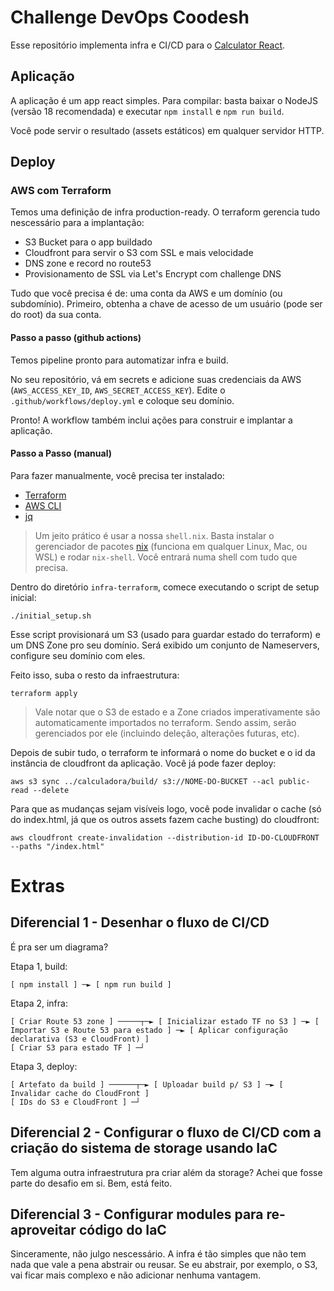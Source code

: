 # Challenge DevOps Coodesh

Esse repositório implementa infra e CI/CD para o [Calculator
React](https://github.com/ahfarmer/calculator).

## Aplicação

A aplicação é um app react simples. Para compilar: basta baixar o NodeJS
(versão 18 recomendada) e executar `npm install` e `npm run build`.

Você pode servir o resultado (assets estáticos) em qualquer servidor HTTP.

## Deploy

### AWS com Terraform

Temos uma definição de infra production-ready. O terraform gerencia tudo
nescessário para a implantação:

- S3 Bucket para o app buildado
- Cloudfront para servir o S3 com SSL e mais velocidade
- DNS zone e record no route53
- Provisionamento de SSL via Let's Encrypt com challenge DNS

Tudo que você precisa é de: uma conta da AWS e um domínio (ou subdomínio).
Primeiro, obtenha a chave de acesso de um usuário (pode ser do root) da sua
conta.

#### Passo a passo (github actions)

Temos pipeline pronto para automatizar infra e build.

No seu repositório, vá em secrets e adicione suas credenciais da AWS
(`AWS_ACCESS_KEY_ID`, `AWS_SECRET_ACCESS_KEY`). Edite o
`.github/workflows/deploy.yml` e coloque seu domínio.

Pronto! A workflow também inclui ações para construir e implantar a aplicação.

#### Passo a Passo (manual)

Para fazer manualmente, você precisa ter instalado:

- [Terraform](https://developer.hashicorp.com/terraform/downloads)
- [AWS CLI](https://aws.amazon.com/cli/)
- [jq](https://stedolan.github.io/jq/)

> Um jeito prático é usar a nossa `shell.nix`. Basta instalar o gerenciador de
> pacotes [nix](https://nixos.org/download.html) (funciona em qualquer Linux,
> Mac, ou WSL) e rodar `nix-shell`. Você entrará numa shell com tudo que precisa.

Dentro do diretório `infra-terraform`, comece executando o script de setup
inicial:
```
./initial_setup.sh
```
Esse script provisionará um S3 (usado para guardar estado do terraform) e um
DNS Zone pro seu domínio. Será exibido um conjunto de Nameservers, configure
seu domínio com eles.

Feito isso, suba o resto da infraestrutura:
```
terraform apply
```

> Vale notar que o S3 de estado e a Zone criados imperativamente são
> automaticamente importados no terraform. Sendo assim, serão gerenciados por
> ele (incluindo deleção, alterações futuras, etc).

Depois de subir tudo, o terraform te informará o nome do bucket e o id da
instância de cloudfront da aplicação. Você já pode fazer deploy:

```
aws s3 sync ../calculadora/build/ s3://NOME-DO-BUCKET --acl public-read --delete
```

Para que as mudanças sejam visíveis logo, você pode invalidar o cache (só do
index.html, já que os outros assets fazem cache busting) do cloudfront:
```
aws cloudfront create-invalidation --distribution-id ID-DO-CLOUDFRONT --paths "/index.html"
```

# Extras

## Diferencial 1 - Desenhar o fluxo de CI/CD

É pra ser um diagrama?

Etapa 1, build:
```
[ npm install ] ─► [ npm run build ]
```

Etapa 2, infra:
```
[ Criar Route 53 zone ] ─────┬─► [ Inicializar estado TF no S3 ] ─► [ Importar S3 e Route 53 para estado ] ─► [ Aplicar configuração declarativa (S3 e CloudFront) ]
[ Criar S3 para estado TF ] ─┘
```

Etapa 3, deploy:
```
[ Artefato da build ] ──────┬─► [ Uploadar build p/ S3 ] ─► [ Invalidar cache do CloudFront ]
[ IDs do S3 e CloudFront ] ─┘
```

## Diferencial 2 - Configurar o fluxo de CI/CD com a criação do sistema de storage usando IaC

Tem alguma outra infraestrutura pra criar além da storage? Achei que fosse
parte do desafio em si. Bem, está feito.

## Diferencial 3 - Configurar modules para re-aproveitar código do IaC

Sinceramente, não julgo nescessário. A infra é tão simples que não tem nada que
vale a pena abstrair ou reusar. Se eu abstrair, por exemplo, o S3, vai ficar
mais complexo e não adicionar nenhuma vantagem.
